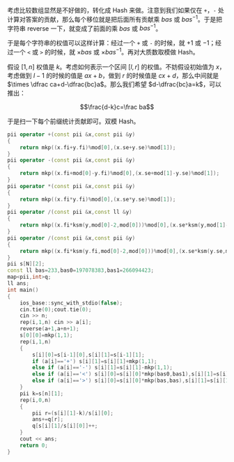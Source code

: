 考虑比较数组显然是不好做的，转化成 Hash 来做。注意到我们如果仅在 `+`，`-` 处计算对答案的贡献，那么每个移位就是把后面所有贡献乘 $bas$ 或 $bas^{-1}$。于是把字符串 reverse 一下，就变成了前面的乘 $bas$ 或 $bas^{-1}$。

于是每个字符串的权值可以这样计算：经过一个 `+` 或 `-` 的时候，就 $+1$ 或 $-1$；经过一个 `<` 或 `>` 的时候，就 $\times bas$ 或 $\times bas^{-1}$。再对大质数取模做 Hash。

假设 $[1,n]$ 权值是 $k$。考虑如何表示一个区间 $[l,r]$ 的权值。不妨假设初始值为 $x$，考虑做到 $l-1$ 的时候的值是 $ax+b$，做到 $r$ 的时候值是 $cx+d$，那么中间就是 $\times \dfrac ca+d-\dfrac{bc}a$。那么我们希望 $d-\dfrac{bc}a=k$，可以推出：

$$\frac{d-k}c=\frac ba$$

于是扫一下每个前缀统计贡献即可。双模 Hash。

```cpp
pii operator +(const pii &x,const pii &y)
{
	return mkp((x.fi+y.fi)%mod[0],(x.se+y.se)%mod[1]);
}
pii operator -(const pii &x,const pii &y)
{
	return mkp((x.fi+mod[0]-y.fi)%mod[0],(x.se+mod[1]-y.se)%mod[1]);
}
pii operator *(const pii &x,const pii &y)
{
	return mkp((x.fi*y.fi)%mod[0],(x.se*y.se)%mod[1]);
}
pii operator /(const pii &x,const ll &y)
{
	return mkp((x.fi*ksm(y,mod[0]-2,mod[0]))%mod[0],(x.se*ksm(y,mod[1]-2,mod[1]))%mod[1]);
}
pii operator /(const pii &x,const pii &y)
{
	return mkp((x.fi*ksm(y.fi,mod[0]-2,mod[0]))%mod[0],(x.se*ksm(y.se,mod[1]-2,mod[1]))%mod[1]);
}
pii s[N][2];
const ll bas=233,bas0=197078383,bas1=266094423;
map<pii,int>q;
ll ans;
int main()
{
	ios_base::sync_with_stdio(false);
	cin.tie(0);cout.tie(0);
	cin >> n;
	rep(i,1,n) cin >> a[i];
	reverse(a+1,a+n+1);
	s[0][0]=mkp(1,1);
	rep(i,1,n)
	{
		s[i][0]=s[i-1][0],s[i][1]=s[i-1][1];
		if (a[i]=='+') s[i][1]=s[i][1]+mkp(1,1);
		else if (a[i]=='-') s[i][1]=s[i][1]-mkp(1,1);
		else if (a[i]=='<') s[i][0]=s[i][0]*mkp(bas0,bas1),s[i][1]=s[i][1]*mkp(bas0,bas1);
		else if (a[i]=='>') s[i][0]=s[i][0]*mkp(bas,bas),s[i][1]=s[i][1]*mkp(bas,bas);
	}
	pii k=s[n][1];
	rep(i,0,n)
	{
		pii r=(s[i][1]-k)/s[i][0];
		ans+=q[r];
		q[s[i][1]/s[i][0]]++;
	}
	cout << ans;
	return 0;
}
```
